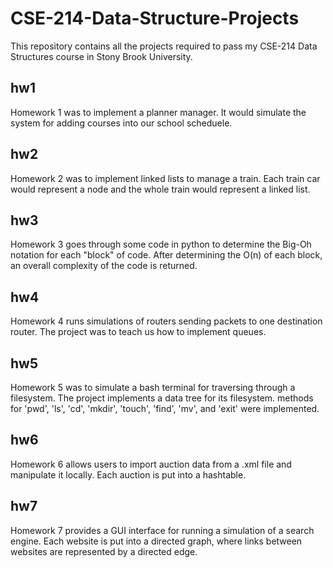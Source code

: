# CSE-214-Data-Structure-Projects

This repository contains all the projects required to pass my CSE-214 Data Structures course in Stony Brook University.

## hw1

Homework 1 was to implement a planner manager. It would simulate the system for adding courses into our school scheduele.

## hw2

Homework 2 was to implement linked lists to manage a train. Each train car would represent a node and the whole train would represent a linked list.

## hw3

Homework 3 goes through some code in python to determine the Big-Oh notation for each "block" of code. After determining the O(n) of each block, an overall complexity of the code is returned.

## hw4

Homework 4 runs simulations of routers sending packets to one destination router. The project was to teach us how to implement queues.

## hw5

Homework 5 was to simulate a bash terminal for traversing through a filesystem. The project implements a data tree for its filesystem. methods for 'pwd', 'ls', 'cd', 'mkdir', 'touch', 'find', 'mv', and 'exit' were implemented.

## hw6

Homework 6 allows users to import auction data from a .xml file and manipulate it locally. Each auction is put into a hashtable.

## hw7

Homework 7 provides a GUI interface for running a simulation of a search engine. Each website is put into a directed graph, where links between websites are represented by a directed edge.

